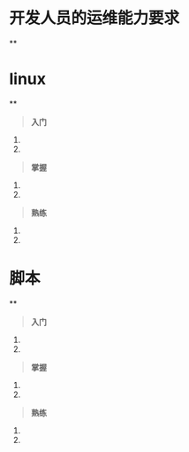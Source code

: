# 开发人员的运维能力要求

**


# linux
**

> **入门**

1. 
2. 


> **掌握**

1. 
2. 


> **熟练**

1. 
2. 


# 脚本
**

> **入门**
1. 
2. 

> **掌握**
1. 
2. 

> **熟练**
1. 
2. 

